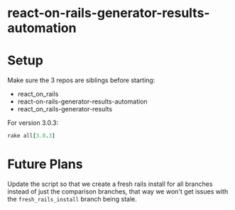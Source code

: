 # react-on-rails-generator-results-automation

# Setup

Make sure the 3 repos are siblings before starting:

* react_on_rails
* react-on-rails-generator-results-automation
* react_on_rails-generator-results


For version 3.0.3:

```ruby
rake all[3.0.3]
```

# Future Plans
Update the script so that we create a fresh rails install for all branches instead of just the comparison branches, that way we won't get issues with the `fresh_rails_install` branch being stale.

